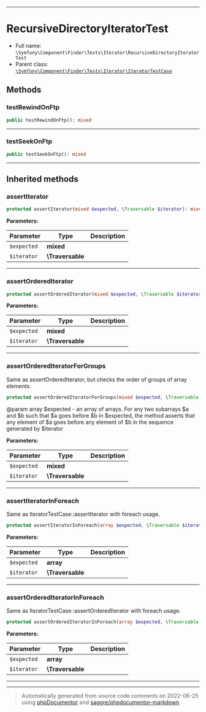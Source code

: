 ***

# RecursiveDirectoryIteratorTest





* Full name: `\Symfony\Component\Finder\Tests\Iterator\RecursiveDirectoryIteratorTest`
* Parent class: [`\Symfony\Component\Finder\Tests\Iterator\IteratorTestCase`](./IteratorTestCase.md)




## Methods


### testRewindOnFtp



```php
public testRewindOnFtp(): mixed
```











***

### testSeekOnFtp



```php
public testSeekOnFtp(): mixed
```











***


## Inherited methods


### assertIterator



```php
protected assertIterator(mixed $expected, \Traversable $iterator): mixed
```








**Parameters:**

| Parameter | Type | Description |
|-----------|------|-------------|
| `$expected` | **mixed** |  |
| `$iterator` | **\Traversable** |  |




***

### assertOrderedIterator



```php
protected assertOrderedIterator(mixed $expected, \Traversable $iterator): mixed
```








**Parameters:**

| Parameter | Type | Description |
|-----------|------|-------------|
| `$expected` | **mixed** |  |
| `$iterator` | **\Traversable** |  |




***

### assertOrderedIteratorForGroups

Same as assertOrderedIterator, but checks the order of groups of
 array elements.

```php
protected assertOrderedIteratorForGroups(mixed $expected, \Traversable $iterator): mixed
```

 @param array $expected - an array of arrays. For any two subarrays
$a and $b such that $a goes before $b in $expected, the method
asserts that any element of $a goes before any element of $b
in the sequence generated by $iterator






**Parameters:**

| Parameter | Type | Description |
|-----------|------|-------------|
| `$expected` | **mixed** |  |
| `$iterator` | **\Traversable** |  |




***

### assertIteratorInForeach

Same as IteratorTestCase::assertIterator with foreach usage.

```php
protected assertIteratorInForeach(array $expected, \Traversable $iterator): mixed
```








**Parameters:**

| Parameter | Type | Description |
|-----------|------|-------------|
| `$expected` | **array** |  |
| `$iterator` | **\Traversable** |  |




***

### assertOrderedIteratorInForeach

Same as IteratorTestCase::assertOrderedIterator with foreach usage.

```php
protected assertOrderedIteratorInForeach(array $expected, \Traversable $iterator): mixed
```








**Parameters:**

| Parameter | Type | Description |
|-----------|------|-------------|
| `$expected` | **array** |  |
| `$iterator` | **\Traversable** |  |




***


***
> Automatically generated from source code comments on 2022-06-25 using [phpDocumentor](http://www.phpdoc.org/) and [saggre/phpdocumentor-markdown](https://github.com/Saggre/phpDocumentor-markdown)
